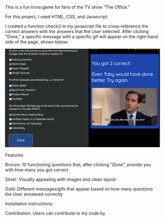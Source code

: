 This is a fun trivia game for fans of the TV show "The Office."

For this project, I used HTML, CSS, and Javascript.

I created a function check() in my javascript file to cross-reference the correct answers with the answers that the User selected. After clicking "Done," a specific message with a specific gif will appear on the right-hand side of the page, shown below:

![alt text](img/briefexample.png)

Features:

Bronze: 10 functioning questions that, after clicking "Done", provide you with how many you got correct

Silver: Visually appealing with images and clean layout

Gold: Different messages/gifs that appear based on how many questions the User answered correctly

Installation instructions:

Contribution: Users can contribute to my code by 



